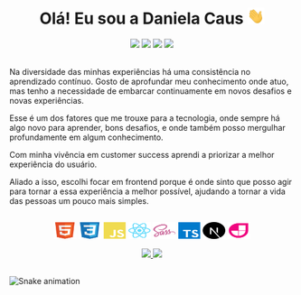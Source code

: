 <h1 align="center"> Olá! Eu sou a Daniela Caus <img src="https://raw.githubusercontent.com/ABSphreak/ABSphreak/master/gifs/Hi.gif" width="30px"> </h1> 
<div align="center">
  <a href="https://instagram.com/danicaus" target="_blank"><img src="https://img.shields.io/badge/-Instagram-%23E4405F?style=for-the-badge&logo=instagram&logoColor=white" target="_blank"></a>
  <a href="https://www.twitter/danicaus" target="_blank"><img src="https://img.shields.io/badge/-Twitter-%230077B5?style=for-the-badge&logo=twitter&logoColor=white" target="_blank"></a> 
  <a href = "mailto:danicaus.br@gmail.com"><img src="https://img.shields.io/badge/-Gmail-%23333?style=for-the-badge&logo=gmail&logoColor=white" target="_blank"></a>
  <a href="https://www.linkedin.com/in/danielacaus/" target="_blank"><img src="https://img.shields.io/badge/-LinkedIn-%230077B5?style=for-the-badge&logo=linkedin&logoColor=white" target="_blank"></a>
</div>  
<br>
<p>Na diversidade das minhas experiências há uma consistência no aprendizado contínuo. Gosto de aprofundar meu conhecimento onde atuo, mas tenho a necessidade de embarcar continuamente em novos desafios e novas experiências.</p>

<p>Esse é um dos fatores que me trouxe para a tecnologia, onde sempre há algo novo para aprender, bons desafios, e onde também posso mergulhar profundamente em algum conhecimento.</p>

<p>Com minha vivência em customer success aprendi a priorizar a melhor experiência do usuário.</p>

<p>Aliado a isso, escolhi focar em frontend porque é onde sinto que posso agir para tornar a essa experiência a melhor possível, ajudando a tornar a vida das pessoas um pouco mais simples.</p>

##

<div align="center">
  <img align="center" alt="Danicaus-HTML" height="30" width="40" src="https://raw.githubusercontent.com/devicons/devicon/master/icons/html5/html5-original.svg">
  <img align="center" alt="Danicaus-CSS" height="30" width="40" src="https://raw.githubusercontent.com/devicons/devicon/master/icons/css3/css3-original.svg">
  <img align="center" alt="Danicaus-JavaScript" height="30" width="40" src="https://raw.githubusercontent.com/devicons/devicon/master/icons/javascript/javascript-plain.svg">
  <img align="center" alt="Danicaus-React" height="30" width="40" src="https://raw.githubusercontent.com/devicons/devicon/master/icons/react/react-original.svg">
  <img align="center" alt="Danicaus-Sass" height="30" width="40" src="https://raw.githubusercontent.com/devicons/devicon/master/icons/sass/sass-original.svg">
  <img align="center" alt="Danicaus-TypeScript" height="30" width="40" src="https://raw.githubusercontent.com/devicons/devicon/master/icons/typescript/typescript-plain.svg">
  <img align="center" alt="Danicaus-Next" height="30" width="40" src="https://raw.githubusercontent.com/devicons/devicon/master/icons/nextjs/nextjs-original.svg">
  <img align="center" alt="Danicaus-JamStack" height="30" width="40" src="https://raw.githubusercontent.com/devicons/devicon/master/icons/jamstack/jamstack-original.svg">
</div>

<br>
<div align="center">
  <a href="https://github.com/danicaus" style={text-decoration:"none"} onmouseover='this.style.textDecoration="none"'>
    <img height="180em" src="https://github-readme-stats.vercel.app/api?username=danicaus&show_icons=true&theme=omni&include_all_commits=true&count_private=true"/>
    <img height="180em" src="https://github-readme-stats.vercel.app/api/top-langs/?username=danicaus&layout=compact&langs_count=7&theme=omni"/>
  </a>
</div> 

##

  ![Snake animation](https://github.com/danicaus/danicaus/blob/output/github-contribution-grid-snake.svg)
